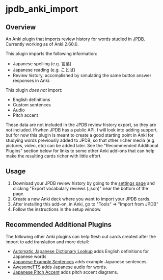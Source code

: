 # jpdb_anki_import

## Overview

An Anki plugin that imports review history for words studied in [JPDB](https://jpdb.io). Currently working as of Anki 2.60.0.

This plugin imports the following information:
* Japanese spelling (e.g. 言葉)
* Japanese reading (e.g. ことば)
* Review history, accomplished by simulating the same button answer responses in Anki.

This plugin *does not* import:
* English definitions
* Custom sentences
* Audio
* Pitch accent

These data are not included in the JPDB review history export, so they are not included.
If/when JPDB has a public API, I will look into adding support, but for now this plugin 
is meant to create a good starting point in Anki for studying words previously added to JPDB,
so that other richer media (e.g. pictures, video, etc) can be added later.
See the "Recommended Additional Plugins" section below for links to some other Anki add-ons that can help
make the resulting cards richer with little effort.

## Usage

1. Download your JPDB review history by going to the [settings page](https://jpdb.io/settings) and clicking
   "Export vocabulary reviews (.json)" near the bottom of the page.
2. Create a new Anki deck where you want to import your JPDB cards.
3. After installing this add-on, in Anki, go to "Tools" => "Import from JPDB"
4. Follow the instructions in the setup window.

## Recommended Additional Plugins

The following other Anki plugins can help flesh out cards created after the import to add translation and more detail:

* [Automatic Japanese Dictionary Lookup](https://ankiweb.net/shared/info/1015321168) adds English definitions for Japanese words
* [Japanese Example Sentences](https://ankiweb.net/shared/info/2413435972) adds example Japanese sentences.
* [AwesomeTTS](https://ankiweb.net/shared/info/1436550454) adds Japanese audio for words.
* [Japanese Pitch Accent](https://ankiweb.net/shared/info/148002038) adds pitch accent diagrams.
